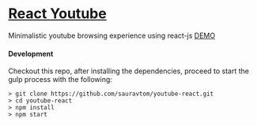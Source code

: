 # [React Youtube](https://mtube.now.sh/)

Minimalistic youtube browsing experience using react-js
 [DEMO](https://mtube.now.sh/)

#### Development
Checkout this repo, after installing the dependencies, proceed to start the gulp process with the following:

```
> git clone https://github.com/sauravtom/youtube-react.git
> cd youtube-react
> npm install
> npm start
```
